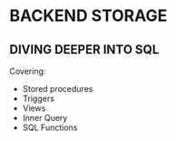 # BACKEND STORAGE

## DIVING DEEPER INTO SQL

Covering:

- Stored procedures
- Triggers
- Views
- Inner Query
- SQL Functions
